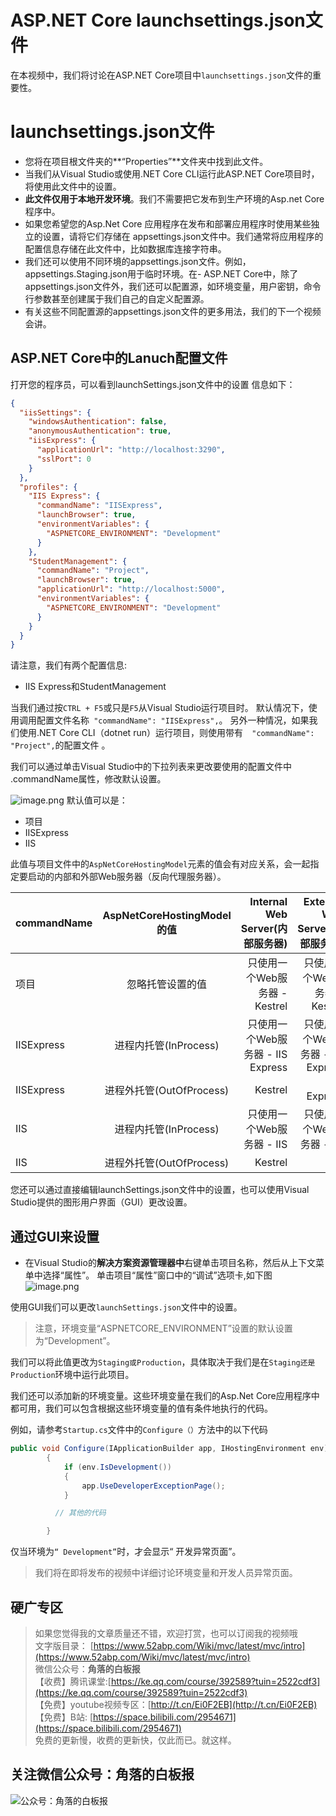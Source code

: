 # ASP.NET Core launchsettings.json文件

在本视频中，我们将讨论在ASP.NET Core项目中```launchsettings.json```文件的重要性。 

# launchsettings.json文件
-  您将在项目根文件夹的**“Properties”**文件夹中找到此文件。
- 当我们从Visual Studio或使用.NET Core CLI运行此ASP.NET Core项目时，将使用此文件中的设置。
- **此文件仅用于本地开发环境**。我们不需要把它发布到生产环境的Asp.net Core 程序中。
- 如果您希望您的Asp.Net Core 应用程序在发布和部署应用程序时使用某些独立的设置，请将它们存储在
 appsettings.json文件中。我们通常将应用程序的配置信息存储在此文件中，比如数据库连接字符串。 
- 我们还可以使用不同环境的appsettings.json文件。例如，appsettings.Staging.json用于临时环境。在- ASP.NET Core中，除了appsettings.json文件外，我们还可以配置源，如环境变量，用户密钥，命令行参数甚至创建属于我们自己的自定义配置源。
- 有关这些不同配置源的appsettings.json文件的更多用法，我们的下一个视频会讲。
## ASP.NET Core中的Lanuch配置文件 

打开您的程序员，可以看到launchSettings.json文件中的设置 信息如下：
``` json
{
  "iisSettings": {
    "windowsAuthentication": false, 
    "anonymousAuthentication": true, 
    "iisExpress": {
      "applicationUrl": "http://localhost:3290",
      "sslPort": 0
    }
  },
  "profiles": {
    "IIS Express": {
      "commandName": "IISExpress",
      "launchBrowser": true,
      "environmentVariables": {
        "ASPNETCORE_ENVIRONMENT": "Development"
      }
    },
    "StudentManagement": {
      "commandName": "Project",
      "launchBrowser": true,
      "applicationUrl": "http://localhost:5000",
      "environmentVariables": {
        "ASPNETCORE_ENVIRONMENT": "Development"
      }
    }
  }
}
```
请注意，我们有两个配置信息: 
- IIS Express和StudentManagement

当我们通过按```CTRL + F5```或只是```F5```从Visual Studio运行项目时。
默认情况下，使用调用配置文件名称``` "commandName": "IISExpress",```。
另外一种情况，如果我们使用.NET Core CLI（dotnet run）运行项目，则使用带有```  "commandName": "Project",```的配置文件  。  

我们可以通过单击Visual Studio中的下拉列表来更改要使用的配置文件中 .commandName属性，修改默认设置。

![image.png](https://upload-images.jianshu.io/upload_images/1979022-868206685c55c9ae.png)
默认值可以是：
- 项目
- IISExpress
- IIS

此值与项目文件中的```AspNetCoreHostingModel```元素的值会有对应关系，会一起指定要启动的内部和外部Web服务器（反向代理服务器）。 

|commandName |  AspNetCoreHostingModel的值|  Internal Web Server(内部服务器)|  External Web Server(外部服务器)|
|----------|:--------:|------:|-----:|
|项目|忽略托管设置的值|只使用一个Web服务器 - Kestrel|只使用一个Web服务器 - Kestrel|
|IISExpress|进程内托管(InProcess)|只使用一个Web服务器 - IIS Express|只使用一个Web服务器 - IIS Express|
|IISExpress	|进程外托管(OutOfProcess)	|Kestrel|IIS Express|
|IIS|进程内托管(InProcess)|只使用一个Web服务器 - IIS |只使用一个Web服务器 - IIS |
|IIS	|进程外托管(OutOfProcess)	|Kestrel|IIS |


您还可以通过直接编辑launchSettings.json文件中的设置，也可以使用Visual Studio提供的图形用户界面（GUI）更改设置。
## 通过GUI来设置
- 在Visual Studio的**解决方案资源管理器中**右键单击项目名称，然后从上下文菜单中选择“属性”。
单击项目“属性”窗口中的“调试”选项卡,如下图
![image.png](https://upload-images.jianshu.io/upload_images/1979022-10c7dcd9e8b3ec4e.png)

使用GUI我们可以更改```launchSettings.json```文件中的设置。
> 注意，环境变量“ASPNETCORE_ENVIRONMENT”设置的默认设置为“Development”。

我们可以将此值更改为``Staging或Production``，具体取决于我们是在``Staging还是Production``环境中运行此项目。  

我们还可以添加新的环境变量。这些环境变量在我们的Asp.Net Core应用程序中都可用，我们可以包含根据这些环境变量的值有条件地执行的代码。 

例如，请参考```Startup.cs```文件中的```Configure（）```方法中的以下代码 
```csharp
public void Configure(IApplicationBuilder app, IHostingEnvironment env)
        {
            if (env.IsDevelopment())
            {
                app.UseDeveloperExceptionPage();
            }

          // 其他的代码

        }
```
仅当环境为```“ Development”```时，才会显示“ 开发异常页面”。


> 我们将在即将发布的视频中详细讨论环境变量和开发人员异常页面。 





## 硬广专区

> 如果您觉得我的文章质量还不错，欢迎打赏，也可以订阅我的视频哦 </br>
> 文字版目录： [https://www.52abp.com/Wiki/mvc/latest/mvc/intro](https://www.52abp.com/Wiki/mvc/latest/mvc/intro) </br>
> 微信公众号：**角落的白板报** </br>
> 【收费】腾讯课堂:[https://ke.qq.com/course/392589?tuin=2522cdf3](https://ke.qq.com/course/392589?tuin=2522cdf3) </br>
> 【免费】youtube视频专区：[http://t.cn/Ei0F2EB](http://t.cn/Ei0F2EB) </br>
>【免费】B站: [https://space.bilibili.com/2954671](https://space.bilibili.com/2954671) </br>
>免费的更新慢，收费的更新快，仅此而已。就这样。 </br>


## 关注微信公众号：角落的白板报
![公众号：角落的白板报](https://upload-images.jianshu.io/upload_images/1979022-f19c505c18160c16.png)





















